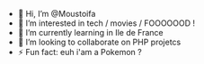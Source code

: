 - 👋 Hi, I’m @Moustoifa
- 👀 I’m interested in tech / movies / FOOOOOOD ! 
- 🌱 I’m currently learning in Ile de France
- 💞️ I’m looking to collaborate on PHP projetcs
- ⚡ Fun fact: euh i'am a Pokemon ?

<!---
MoustoifaA/MoustoifaA is a ✨ special ✨ repository because its `README.md` (this file) appears on your GitHub profile.
You can click the Preview link to take a look at your changes.
--->
